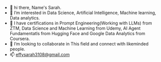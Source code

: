 - 👋 hi there, Name's Sarah.
- 👀 I’m interested in Data Science, Artificial Intelligence, Machine learning, Data analytics.
- 🌱 I have certifications in Prompt Engineering(Working with LLMs) from ZTM, Data Science and Machine Learning from Udemy, AI Agent Fundamentatls from Hugging Face and Google Data Analytics from Coursera.
- 💞️ I’m looking to collaborate in This field and connect with likeminded people.
- 📫  effysarah3108@gmail.com

<!---
Effysarah/Effysarah is a ✨ special ✨ repository because its `README.md` (this file) appears on your GitHub profile.
You can click the Preview link to take a look at your changes.
--->
